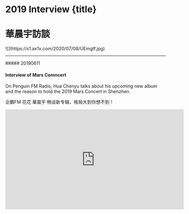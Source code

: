 # 2019 Interview {title}
# 華晨宇訪談
<div class="background" markdown="1">
![](https://s1.ax1x.com/2020/07/08/UEmgtf.jpg)
</div>

-------------------------------
<div class="highlight" markdown="1">
##### 20190611 
</div>

#### Interview of Mars Comncert 
On Penguin FM Radio, Hua Chenyu talks about his upcoming new album and the reason to hold the 2019 Mars Concert in Shenzhen. 

企鵝FM 花花 華晨宇 畅谈新专辑，格局大到你想不到！

<iframe src="https://www.facebook.com/plugins/video.php?href=https%3A%2F%2Fwww.facebook.com%2FHuamazing%2Fvideos%2F309069586709126%2F&show_text=0&width=560" width="560" height="315" style="border:none;overflow:hidden" scrolling="no" frameborder="0" allowTransparency="true" allowFullScreen="true"></iframe>
